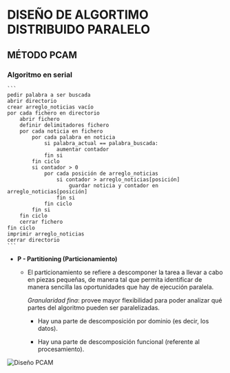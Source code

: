 # DISEÑO DE ALGORTIMO DISTRIBUIDO PARALELO

## MÉTODO PCAM

### Algoritmo en serial

    ```
    pedir palabra a ser buscada
    abrir directorio
    crear arreglo_noticias vacío
    por cada fichero en directorio
        abrir fichero
        definir delimitadores fichero
        por cada noticia en fichero
            por cada palabra en noticia
                si palabra_actual == palabra_buscada:
                    aumentar contador
                fin si
            fin ciclo
            si contador > 0
                por cada posición de arreglo_noticias
                    si contador > arreglo_noticias[posición]
                        guardar noticia y contador en arreglo_noticias[posición]
                    fin si
                fin ciclo
            fin si
        fin ciclo
        cerrar fichero    
    fin ciclo
    imprimir arreglo_noticias
    cerrar directorio
    ```

* **P - Partitioning (Particionamiento)**
    - El particionamiento se refiere a descomponer la tarea a llevar a cabo en piezas pequeñas, de manera tal que permita identificar de manera sencilla las oportunidades que hay de ejecución paralela. 

        *Granularidad fina*: provee mayor flexibilidad para poder analizar qué partes del algoritmo pueden ser paralelizadas. 

        - Hay una parte de descomposición por dominio (es decir, los datos).


        - Hay una parte de descomposición funcional (referente al procesamiento).


![Diseño PCAM](/home/gwen/Documents/University/7thSemester/TopicosTelematica/Projects/Text-analytics/pcam.png)
